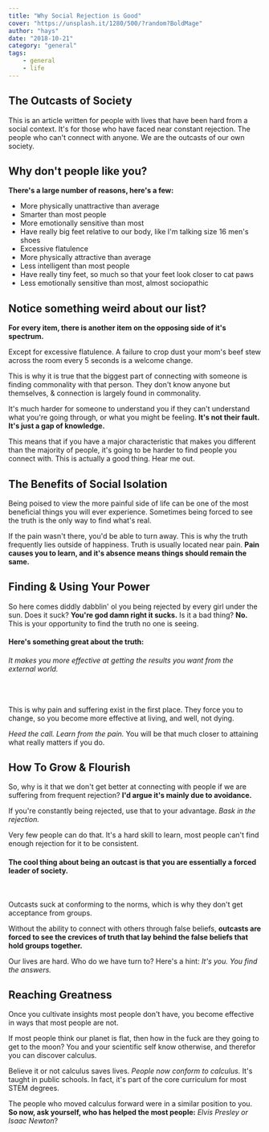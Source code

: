 ```yaml
---
title: "Why Social Rejection is Good"
cover: "https://unsplash.it/1280/500/?random?BoldMage"
author: "hays"
date: "2018-10-21"
category: "general"
tags:
    - general
    - life
---
```


The Outcasts of Society
-----
This is an article written for people with lives that have been hard from a social context. It's for those who have faced near constant rejection. The people who can't connect with anyone. We are the outcasts of our own society.



Why don't people like you? 
-----
**There's a large number of reasons, here's a few:**

* More physically unattractive than average
* Smarter than most people
* More emotionally sensitive than most
* Have really big feet relative to our body, like I'm talking size 16 men's shoes
* Excessive flatulence
* More physically attractive than average
* Less intelligent than most people
* Have really tiny feet, so much so that your feet look closer to cat paws
* Less emotionally sensitive than most, almost sociopathic

Notice something weird about our list? 
-----
**For every item, there is another item on the opposing side of it's spectrum.** 

Except for excessive flatulence. A failure to crop dust your mom's beef stew across the room every 5 seconds is a welcome change. 

This is why it is true that the biggest part of connecting with someone is finding commonality with that person. They don't know anyone but themselves, & connection is largely found in commonality.

It's much harder for someone to understand you if they can't understand what you're going through, or what you might be feeling. **It's not their fault. It's just a gap of knowledge.**



This means that if you have a major characteristic that makes you different than the majority of people, it's going to be harder to find people you connect with. This is actually a good thing. Hear me out.

The Benefits of Social Isolation
-----
Being poised to view the more painful side of life can be one of the most beneficial things you will ever experience. Sometimes being forced to see the truth is the only way to find what's real. 

If the pain wasn't there, you'd be able to turn away. This is why the truth frequently lies outside of happiness. Truth is usually located near pain. **Pain causes you to learn, and it's absence means things should remain the same.**


Finding & Using Your Power
-----
So here comes diddly dabblin' ol you being rejected by every girl under the sun. Does it suck? **You're god damn right it sucks.** Is it a bad thing? **No.** This is your opportunity to find the truth no one is seeing. 

<h4>Here's something great about the truth:</h4> 
<h6>It makes you more effective at getting the results you want from the external world.</h6><br />

This is why pain and suffering exist in the first place. They force you to change, so you become more effective at living, and well, not dying. 

*Heed the call. Learn from the pain.* You will be that much closer to attaining what really matters if you do.


How To Grow & Flourish
-----
So, why is it that we don't get better at connecting with people if we are suffering from frequent rejection? **I'd argue it's mainly due to avoidance.**

If you're constantly being rejected, use that to your advantage. *Bask in the rejection.* 

Very few people can do that. It's a hard skill to learn, most people can't find enough rejection for it to be consistent.



<h4>The cool thing about being an outcast is that you are essentially a forced leader of society.</h4><br />

Outcasts suck at conforming to the norms, which is why they don't get acceptance from groups. 

Without the ability to connect with others through false beliefs, **outcasts are forced to see the crevices of truth that lay behind the false beliefs that hold groups together.**

Our lives are hard. Who do we have turn to? Here's a hint: *It's you. You find the answers.*

Reaching Greatness
----
Once you cultivate insights most people don't have, you become effective in ways that most people are not. 

If most people think our planet is flat, then how in the fuck are they going to get to the moon? You and your scientific self know otherwise, and therefor you can discover calculus.


Believe it or not calculus saves lives. *People now conform to calculus.* It's taught in public schools. In fact, it's part of the core curriculum for most STEM degrees. 

The people who moved calculus forward were in a similar position to you. **So now, ask yourself, who has helped the most people:** _Elvis Presley or Isaac Newton_?